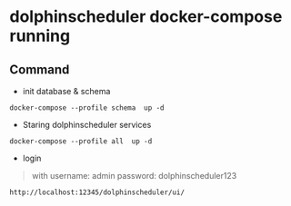 # dolphinscheduler docker-compose running

## Command

* init database & schema

```code
docker-compose --profile schema  up -d
```

* Staring dolphinscheduler services

```code
docker-compose --profile all  up -d
```

* login 

> with username: admin password: dolphinscheduler123

```code
http://localhost:12345/dolphinscheduler/ui/
```